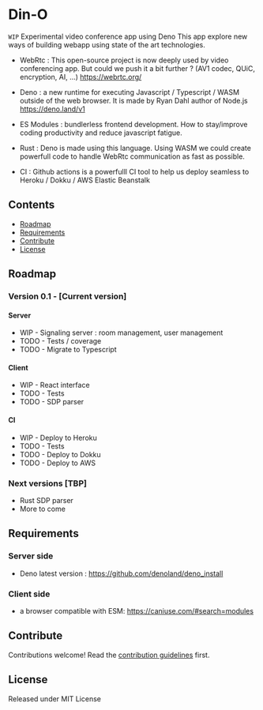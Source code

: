 # Din-O
`WIP` Experimental video conference app using Deno
This app explore new ways of building webapp using state of the art technologies.

- WebRtc : This open-source project is now deeply used by video conferencing app. But could we push it a bit further ? (AV1 codec, QUiC, encryption, AI, ...) 
https://webrtc.org/

- Deno : a new runtime for executing Javascript / Typescript / WASM outside of the web browser. It is made  by Ryan Dahl author of Node.js
https://deno.land/v1

- ES Modules : bundlerless frontend development. How to stay/improve coding productivity and reduce javascript fatigue.

- Rust : Deno is made using this language. Using WASM we could create powerfull code to handle WebRtc communication as fast as possible.

- CI : Github actions is a powerfulll CI tool to help us deploy seamless to Heroku / Dokku / AWS Elastic Beanstalk


## Contents

- [Roadmap](#roadmap)
- [Requirements](#requirements)
- [Contribute](#contribute)
- [License](#license)


## Roadmap

### Version 0.1 - [Current version]

#### Server

- WIP - Signaling server : room management, user management
- TODO - Tests / coverage
- TODO - Migrate to Typescript

#### Client

- WIP - React interface
- TODO - Tests
- TODO - SDP parser

#### CI

- WIP - Deploy to Heroku
- TODO - Tests
- TODO - Deploy to Dokku
- TODO - Deploy to AWS

### Next versions [TBP]

- Rust SDP parser
- More to come

## Requirements

### Server side

- Deno latest version : https://github.com/denoland/deno_install

### Client side

- a browser compatible with ESM: https://caniuse.com/#search=modules

## Contribute

Contributions welcome! Read the [contribution guidelines](CONTRIBUTING.md) first.


## License

Released under MIT License